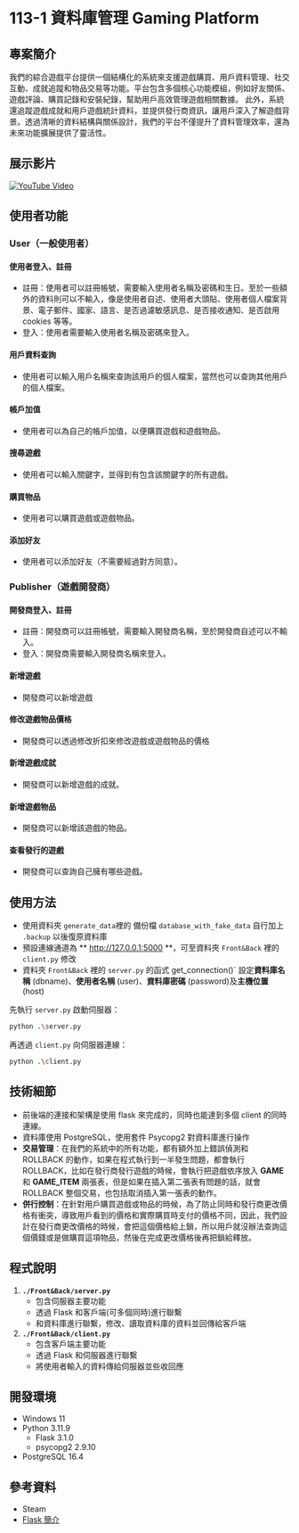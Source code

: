 # 113-1 資料庫管理 Gaming Platform
## 專案簡介
我們的綜合遊戲平台提供一個結構化的系統來支援遊戲購買、用戶資料管理、社交互動、成就追蹤和物品交易等功能。平台包含多個核心功能模組，例如好友關係、遊戲評論、購買記錄和安裝紀錄，幫助用戶高效管理遊戲相關數據。
此外，系統還追蹤遊戲成就和用戶遊戲統計資料，並提供發行商資訊，讓用戶深入了解遊戲背景。透過清晰的資料結構與關係設計，我們的平台不僅提升了資料管理效率，還為未來功能擴展提供了靈活性。  

## 展示影片
<a href="https://www.youtube.com/watch?v=YN_xW8Uwzgc" target="_blank">
  <img src="https://img.youtube.com/vi/YN_xW8Uwzgc/maxresdefault.jpg" alt="YouTube Video">
</a>

## 使用者功能
### User（一般使用者）
#### 使用者登入、註冊
- 註冊：使用者可以註冊帳號，需要輸入使用者名稱及密碼和生日。至於一些額外的資料則可以不輸入，像是使用者自述、使用者大頭貼、使用者個人檔案背景、電子郵件、國家、語言、是否過濾敏感訊息、是否接收通知、是否啟用 cookies 等等。
- 登入：使用者需要輸入使用者名稱及密碼來登入。
#### 用戶資料查詢
- 使用者可以輸入用戶名稱來查詢該用戶的個人檔案，當然也可以查詢其他用戶的個人檔案。
#### 帳戶加值
- 使用者可以為自己的帳戶加值，以便購買遊戲和遊戲物品。
#### 搜尋遊戲
- 使用者可以輸入關鍵字，並得到有包含該關鍵字的所有遊戲。
#### 購買物品
- 使用者可以購買遊戲或遊戲物品。
#### 添加好友
- 使用者可以添加好友（不需要經過對方同意）。

### Publisher（遊戲開發商）
#### 開發商登入、註冊
- 註冊：開發商可以註冊帳號，需要輸入開發商名稱，至於開發商自述可以不輸入。
- 登入：開發商需要輸入開發商名稱來登入。
#### 新增遊戲
- 開發商可以新增遊戲
#### 修改遊戲物品價格
- 開發商可以透過修改折扣來修改遊戲或遊戲物品的價格
#### 新增遊戲成就
- 開發商可以新增遊戲的成就。
#### 新增遊戲物品
- 開發商可以新增該遊戲的物品。
#### 查看發行的遊戲
- 開發商可以查詢自己擁有哪些遊戲。
## 使用方法
- 使用資料夾 `generate_data`裡的 備份檔 `database_with_fake_data` 自行加上 `.backup` 以後復原資料庫
- 預設連線通道為 ** http://127.0.0.1:5000 **，可至資料夾 `Front&Back` 裡的 `client.py` 修改
- 資料夾 `Front&Back` 裡的 `server.py` 的函式 
get_connection()` 設定**資料庫名稱** (dbname)、**使用者名稱** (user)、**資料庫密碼** (password)及**主機位置** (host)

先執行 `server.py` 啟動伺服器：

```bash
python .\server.py 
```

再透過 `client.py` 向伺服器連線：

```bash
python .\client.py 
```

## 技術細節
- 前後端的連接和架構是使用 flask 來完成的，同時也能達到多個 client 的同時連線。
- 資料庫使用 PostgreSQL，使用套件 Psycopg2 對資料庫進行操作
- **交易管理**：在我們的系統中的所有功能，都有額外加上錯誤偵測和 ROLLBACK 的動作，如果在程式執行到一半發生問題，都會執行 ROLLBACK，比如在發行商發行遊戲的時候，會執行把遊戲依序放入 **GAME** 和 **GAME_ITEM** 兩張表，但是如果在插入第二張表有問題的話，就會 ROLLBACK 整個交易，也包括取消插入第一張表的動作。
- **併行控制**：在針對用戶購買遊戲或物品的時候，為了防止同時和發行商更改價格有衝突，導致用戶看到的價格和實際購買時支付的價格不同，因此，我們設計在發行商更改價格的時候，會把這個價格給上鎖，所以用戶就沒辦法查詢這個價錢或是做購買這項物品，然後在完成更改價格後再把鎖給釋放。
## 程式說明
1. **`./Front&Back/server.py`**
    - 包含伺服器主要功能
    - 透過 Flask 和客戶端(可多個同時)進行聯繫
    - 和資料庫進行聯繫，修改、讀取資料庫的資料並回傳給客戶端
2. **`./Front&Back/client.py`**
    - 包含客戶端主要功能
    - 透過 Flask 和伺服器進行聯繫
    - 將使用者輸入的資料傳給伺服器並些收回應

## 開發環境
- Windows 11
- Python 3.11.9
  - Flask 3.1.0
  - psycopg2 2.9.10
- PostgreSQL 16.4

## 參考資料
- Steam
- [Flask 簡介](https://devs.tw/post/448)
